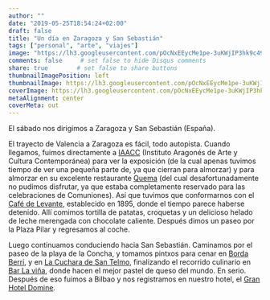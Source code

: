 ```yaml
---
author: ""
date: "2019-05-25T18:54:24+02:00"
draft: false
title: "Un día en Zaragoza y San Sebastián"
tags: ["personal", "arte", "viajes"]
image: "https://lh3.googleusercontent.com/pOcNxEEycMe1pe-3uKWjIP3hk9c49Eupow4bYDTIcLwGiEW69BbBEQ6nHt3_b--kcJfZ7J6HbJ0qacForOzGu33FFTVL7NWlOzoi0qKtYTFNpnk5XMaRms0z9apKxag-MxeCVf7k-xs=w1920-h1080"
comments: false     # set false to hide Disqus comments
share: true        # set false to share buttons
thumbnailImagePosition: left
thumbnailImage: https://lh3.googleusercontent.com/pOcNxEEycMe1pe-3uKWjIP3hk9c49Eupow4bYDTIcLwGiEW69BbBEQ6nHt3_b--kcJfZ7J6HbJ0qacForOzGu33FFTVL7NWlOzoi0qKtYTFNpnk5XMaRms0z9apKxag-MxeCVf7k-xs=w1920-h1080
coverImage: https://lh3.googleusercontent.com/pOcNxEEycMe1pe-3uKWjIP3hk9c49Eupow4bYDTIcLwGiEW69BbBEQ6nHt3_b--kcJfZ7J6HbJ0qacForOzGu33FFTVL7NWlOzoi0qKtYTFNpnk5XMaRms0z9apKxag-MxeCVf7k-xs=w1920-h1080
metaAlignment: center
coverMeta: out
---
```


El sábado nos dirigimos a Zaragoza y San Sebastián (España).

<!--more-->

El trayecto de Valencia a Zaragoza es fácil, todo autopista. Cuando llegamos, fuimos directamente a [IAACC](https://www.iaacc.es/) (Instituto Aragonés de Arte  y Cultura Contemporánea) para ver la exposición (de la cual apenas tuvimos tiempo de ver una pequeña parte de, ya que cierran para almorzar) y para almorzar en su excelente restaurante [Quema](https://restaurantequema.com/) (del cual desafortunadamente no pudimos disfrutar, ya que estaba completamente reservado para las celebraciones de Comuniones). Así que tuvimos que conformarnos con el [Café de Levante](https://www.cafedelevante.es/en/), establecido en 1895, donde el tiempo parece haberse detenido. Allí comimos tortilla de patatas, croquetas y un delicioso helado de leche merengada con chocolate caliente. Después dimos un paseo por la Plaza Pilar y regresamos al coche.

Luego continuamos conduciendo hacia San Sebastián. Caminamos por el paseo de la playa de la Concha, y tomamos pintxos para cenar en [Borda Berri](https://www.bordaberri.com/), y en [La Cuchara de San Telmo](https://www.lacucharadesantelmo.com/), finalizando el recorrido culinario en [Bar La viña](https://lavinarestaurante.com/en/), donde hacen el mejor pastel de queso del mundo. En serio. Después de eso fuimos a Bilbao y nos registramos en nuestro hotel, el [Gran Hotel Domine](https://www.hoteldominebilbao.com/).

<script src="https://cdn.jsdelivr.net/npm/publicalbum@latest/dist/pa-embed-player.min.js" async></script>
<div class="pa-embed-player" style="width:100%; height:480px; display:none;"
  data-link="https://photos.app.goo.gl/4FURyg38UE61LEzG9"
  data-title="63 new photos by Jorge Cortell">
  <img data-src="https://lh3.googleusercontent.com/_w96iZFIkoQYeIwXlrgC4dQjtLTa5obLNHgOJjKjBf4TbmjPo-eD8vHMX1yrTn5fYW61eBV6skfIRRHdfe3GjKeqPXq651IwW3f6gAN3nnpaxHPz5BoIq0Ly5NRUFcnde_Otmw4aB0M=w1920-h1080" src="" alt="" />
  <img data-src="https://lh3.googleusercontent.com/RBbHSvAy6HtZTgi-5F5avySmnU_CeM6IyHkwQ9UW-BNQhoGoZkVe2orOQg-8VmrzazHBYZ1p07eJqFI5pwRm2Oa6eFT76K5_wpBlKgatn40tu1PUTxxRhpyjvjs5oFhXCCUpXlbgoes=w1920-h1080" src="" alt="" />
  <img data-src="https://lh3.googleusercontent.com/IFDrxAyMAg9EMVJmZdX_ZGY66yi4Vx6mLPeFkaIEmsNjWQv_0Ljwdow85And_dP6RyEjKpL10EQHs4RL3DB8O7FoVwn-Ef0JZjG-T2eCFql3pj60LRhKQrtQ406Y_g_y5erbXiYdrVw=w1920-h1080" src="" alt="" />
  <img data-src="https://lh3.googleusercontent.com/N9uGhZUXlgDb3_qf01-j58o--mZiiG54l2oqTfuzMiFc76UPMKpctkkllXiFEb4hIkno7SPPm7X3vq6opeYdpb4u8Dl1yptF80qaDvihPd5EqyGnumc3B9nzFzq75D4Wep_-BOty-3M=w1920-h1080" src="" alt="" />
  <img data-src="https://lh3.googleusercontent.com/R2QUREkSAa8yqoiGBu7rTwWlstC0eayqjmebYynzidMcgcTew3KmOat9bbvsYlJ30OWJf82wctZOIrq71oaxXtvRx_AxbHwb9MYN1pr0giDdwDYBST612LB0Gel0VRTgtPr7N_CKtJU=w1920-h1080" src="" alt="" />
  <img data-src="https://lh3.googleusercontent.com/NutoU9mqz98at6R58LRg5hZlxrik0Dq0xGYKlyu9i-hdJKVjltrCw93qk0l5t5YnRKMORLY_8mCVEewQzJqjeJhxUT4c2odt0c6yScGzh8UH3xNvxe2AYdj3bliYV2H4_XR7K-62AYI=w1920-h1080" src="" alt="" />
  <img data-src="https://lh3.googleusercontent.com/zEHE9UWu1Xwe4R2lvx0CiGeehO5uReIddZfNCehRqsBHed7YOXcZ8rSJUlbwaveh5GkrUoYvQ_i6ujhifZQ_W9TERB-5ntyoSQdK04-YB_KZzp1fthAmADgq2NU07NgIlWNhDnvpHlQ=w1920-h1080" src="" alt="" />
  <img data-src="https://lh3.googleusercontent.com/KQXB1BWvTnKTJtYTiHab0-_RgfMyp1Xg1Yr3bDoZnFIlgl5md_faqdSEgftzPvhE5sHq1aiem0w7Z6kNSD75vCXNoQ0XIrMJZY0sbOtRnp3USQ97Vp9ys2Prk5W3_oEss6R65jxedZ8=w1920-h1080" src="" alt="" />
  <img data-src="https://lh3.googleusercontent.com/x1ECAvEQH9FW7gSCAzxYuKC5Mh_3peggoPU8QGEqO_s34fdkXO_vLEmknGUmy4_x4o6dNmhI_dq5EjkDfV2c9s2069HB0tpNTdysb5Jd6MnyuNSCj4A3zTfpV7U2IvjVcqilh-Hy4CA=w1920-h1080" src="" alt="" />
  <img data-src="https://lh3.googleusercontent.com/PLUni4s5636XRPaVrovAMkQMt8AcHQnBT9DQ_OEnXM3QA6Yu7a5qP5hMdRhaL5K13qQPJ2wnC0u1U2ngu6reQHocIGmnYYbpvhSeYNAKMIpk87fT2LLbJL62iWW5QDoSaB0jtHkZ_yw=w1920-h1080" src="" alt="" />
  <img data-src="https://lh3.googleusercontent.com/5j_O3i8HsZ3Er76fvBGrlZ4Rm-ArEu6p1_ezeOEhwB1t0OA329Fy0nOSc7d9S5a4DJSQ9V0ciADtONLcUCXO0LhpJl4vqhdlY98hV7Sr_cpop2kkHUfr5Vc5U0gAZ1WvDAdHisQLsqo=w1920-h1080" src="" alt="" />
  <img data-src="https://lh3.googleusercontent.com/0zSynT2ETWPMQMr7kOi3wz-m0WitRKUQA0Nz1nI-Ozxsm-pwiCFLYiv6BjRGBB_QQvq5K_fBBoPVarURc9vEIFqqe-fdSC1xgEOU3Jt1JvLq6Xd_LQMx6coFrWSXlcOiHPxoC8ZBMxM=w1920-h1080" src="" alt="" />
  <img data-src="https://lh3.googleusercontent.com/1_Wy0tmbcd1WF6dDJSruMFXsOVWFwNWgnjchQ_O6ixLCBHSKZxouCbkHzLgzSRCvmOmlWqnz8rg2poo9SwraRtmp2V6snquZbwDjkpMA9QUvCQ6NLg0JGmlM-316OvCAVrMyHvccX_4=w1920-h1080" src="" alt="" />
  <img data-src="https://lh3.googleusercontent.com/uFPRe_qZBw6iGJYnc_elBA8tdChgQcvp7JyDUkzKMT94_gWxKxHx2IkeRDRwOLJKi6QSR76sUtHFSwWPts5vuY77Wp6cNGuH2M-J8vBi5zC0WaSrtC9NAH686UnRRFXbYOs6pM5hPi0=w1920-h1080" src="" alt="" />
  <img data-src="https://lh3.googleusercontent.com/uKrmNP_oP5pdB8Fbj90xMPX1Dva0gp2954mRY-RypDwi23UURIsj5g_NsKYJP0Jb06R96V0G-ScJ07TkeeIx-0ALYx9EZ6_qXsM0lefntCb_duQlPWZcJkO0CYZIRR9kk4xxofYIuP0=w1920-h1080" src="" alt="" />
  <img data-src="https://lh3.googleusercontent.com/m5CKmIeecOQgw0RyeeE5JT-uMBCV6nTAL2bWAiORoDtcNSpoWVKAoWq0Ht2YEzC6CmMw9HWynHnU4PAjRcQBAOfpFQoEHpxX9pVScifuR42mLeBEJSc2dlIp5SbTRoS_c0wLh7EmMMc=w1920-h1080" src="" alt="" />
  <img data-src="https://lh3.googleusercontent.com/Hk3qeN22AGR0zwDQ0w1IQH7BlCS1ywFR8kMwbr_BlnwcNW7cMu6yFR3ck_ENlcD4_SB0QlXX0Di3LVzubJNaEAnK0crzMRCbbUK6MXYKp2P_WMwmc4Jy8lEan9nwqBUa_9fEpv3qRuQ=w1920-h1080" src="" alt="" />
  <img data-src="https://lh3.googleusercontent.com/TndN1wUzVufQU86uaXCstQQNw9ezwykK-IO3xqiDJK6xLHVIwglqONu_WSDzlkzKC9anRAeC60RN_lq457zrW8Co3_Cw05vkDCvp-tMc8jkN6wu3ZE4fIryyxVFeQEwLJBqR3pZIbqk=w1920-h1080" src="" alt="" />
  <img data-src="https://lh3.googleusercontent.com/IYc-tSS50f9v4JiAdWceedbD55XgmK7bBjW7MpRaKK28zz2J-zX4RU-diyQOB1NSrB-cJubAAV8twVIbYJ8SXq-Ow4K8G8Xrw0FF5tH5MGcwl6R3eOQ-eDr278wA_Jbug2Mdi84IP8c=w1920-h1080" src="" alt="" />
  <img data-src="https://lh3.googleusercontent.com/wcBxcwKc1wZITfI4y3viuK_JIUQJllqOyQPoOUj9MDRsYzpKjPC66j0Xs_owgwIML7YRSZRmLWqCjYQ2pKaPW4pobTBvGfs9n29oncCOuvX1_i9ilZIpak3R7m004F48Sy5XKJDeof4=w1920-h1080" src="" alt="" />
  <img data-src="https://lh3.googleusercontent.com/1THhQykeb1uuGAfZQ809Dx9YwBZjzuIewk0VUcBfVu56Suo9_rrHMVU1VjrLBgoBqx-Dk8x_5chC20TQ-ivG1gYM9fgqbUR5HTiqgV9ozgXoJBT5fuLzi8HhEEu2opPHfKn8lW1DGFI=w1920-h1080" src="" alt="" />
  <img data-src="https://lh3.googleusercontent.com/UYQWywfhN0M7KHIhaoFLPidDJDb8MMnIrR5u-WPeamuI5F1Tz90R629XKX6_K1oly6fAJp1eq1ytyusMhYFL9FfzZfCusAC7XvV-MPJmAb3UP5HVLmCRTt9UItrkt5o3ioWuH-YMPuM=w1920-h1080" src="" alt="" />
  <img data-src="https://lh3.googleusercontent.com/Yhjhg4YVjlog4yYp8w5EvkYHkTZm4-z3Ud2ouvtMeor2nbUeflJgJ7MYoHRRw59mK_LenvAuS8JjCHyZs2Une4WdaY1FW_tQLN4F9MK6Y0wC9kCVDq7Zq3XtR1w6AwBM_jq1AnRmQ04=w1920-h1080" src="" alt="" />
  <img data-src="https://lh3.googleusercontent.com/etUc7_UXtMdSY-GK5R_BPr1XlQqvg4Ee9LzLAoqjxunkpj2Wqh1MgSuxsfR1EwgD_TnzdhS0K4QStZIi4lCmwcLb100nYxnAf8K6rvsDgol4EX8GO_G2ukqDOuiKo9W7O9usiDM6pbc=w1920-h1080" src="" alt="" />
  <img data-src="https://lh3.googleusercontent.com/S4I44yWTk6O86J-msIKtikwo6acHRS0rqS4svx7Zz6cuK9Vqh-CgC94DKTcVDy8rCLwFqQZui1mfsLkfyf3VqZTR5Pu5lTRGiIN9ttxvyyT2-LjKBBYC4ubolN-djAaKM3wvN_nsoh8=w1920-h1080" src="" alt="" />
  <img data-src="https://lh3.googleusercontent.com/y8QJwKvr6sU02_ixppv7kPb7mZKDO7fRrUGbWZqBW-roD6HfneJYZ_v8SQAEs7mdgfFESgUzkMvkEMQzmAF504DYXAla__yNGPH_gIISBfJO0cVGfKBBhOTp_0mHu0DQ8JXngydaY5A=w1920-h1080" src="" alt="" />
  <img data-src="https://lh3.googleusercontent.com/22tSd_1MZ9zyOIYMwrwrcloecJc35VTGOwUVGGrFLDnd5rMlg_7YOhB5hMHYfuWvcX131p0B07oSww6fJwEEqRgPLV2DdFgCP4TgKNKGDMvqW9QB2hBaENIV__VrE-MUaKiZtc73SHA=w1920-h1080" src="" alt="" />
  <img data-src="https://lh3.googleusercontent.com/T8a7qzpsFG_IUqGvClk-CRADTrAolsl4YRaSmKOPoy8eId-is39U_Ug_6wr39ooPbrThWgxSscfoqBzZtqSnjZa1wl3YBMbhvEdzC7-9FfwHNdCWNDpYhejcYKMgoJwr_iym1uBs1Cs=w1920-h1080" src="" alt="" />
  <img data-src="https://lh3.googleusercontent.com/Cu9jOO1v8InyiyCa7FUWlVHI7olmaaClDtAf7Cr4Hj1SL18aHSm0XLWE4XJCU9YRB1GW_G1X0Jptcp7_yO0bajZ8uQF_z6Xy5iMod1dvndRKz3U_2xriaVsf-UIdjICmPUrRn1lAmR4=w1920-h1080" src="" alt="" />
  <img data-src="https://lh3.googleusercontent.com/AuRal2Rspj64ju-Doc8qbXZ8v6gVCnWkbjTaYnzdlIL3tM1FGlprXThNbZuOnEfysMjq4YeysIcOpuQzDGe0pXRNo-p2RbQQQUto9GOWsEcsKPzetWx3u-A5MGfdNFswxFcXyRQog9E=w1920-h1080" src="" alt="" />
  <img data-src="https://lh3.googleusercontent.com/c-z2pBiDF3gTtbL--czOjoQx2H0dYlh2jFsoQrpkyJ8N1OoLbCJZ8fzxte88RyiZmvX5EGk-9VWZB18FoxxQUoT8lUkI96744kbWMuNsINOp-3MW36Yh75wYoEOEBIdSqAD4umzxzlQ=w1920-h1080" src="" alt="" />
  <img data-src="https://lh3.googleusercontent.com/itKHUvWzfQqJxlFStK4Lv8c70zJBx4EswZK0hmzAbbjS_fUXjBLKu9GfySN1W71sXGB3_JPp9j5zjkH8zog02n0M6bTf0AItDAuQGUxpvl5QPnvx-KwNQvqI3dFyyYQqjsf6cg-4h2w=w1920-h1080" src="" alt="" />
  <img data-src="https://lh3.googleusercontent.com/4YHKJDtu5dxSvxvlS5SSUX6l62JtG15WyYThYWseOFwF2FEhKgfFxYxRIp1N0qCQoagPPTugXIikt7C_WPpbsmiaS3FNKj24cKBqL-qHTJYvPFo2w8w1PwWnR6NHfvMSAF40ScLbTtE=w1920-h1080" src="" alt="" />
  <img data-src="https://lh3.googleusercontent.com/k-Gb-fTSpQ8dkUczaOD9LMhKy-r93jUPzSvBW49ibh4IGLsHVuWRTjiZDVpL-_FQFO__vMAMqWo3E2issEwCRfbbyFxYFM7v_r5RvkPsvjBy39Gl7pFTdaGvtXuFZba1xV1HvHYLKK8=w1920-h1080" src="" alt="" />
  <img data-src="https://lh3.googleusercontent.com/Ed1JQAoA2OGT-VSgsZtSaxfo-mep920K1M8T6Hzp9Tff3sFt6oUFD2Sua9HGI43YJaPXlcXIJap6TeKyQPXlqQ3r1Es81phwqiDUKgNUPGtUvq-P9fIaufFrkK-mijwVDpVxzgGt-l4=w1920-h1080" src="" alt="" />
  <img data-src="https://lh3.googleusercontent.com/wd9FbK346Dxr3iYQfkmbLRW0aUs_BnhlfEWuqAnYlB-MzsORkvpdQhaixlyVPoLBRydrPuofCQtY2W8pPHkJEFSGv7bSINNA5NpJCiqqHUR_Vhf2KOOc-iFoZiQHFN5M9h5jFRo9dic=w1920-h1080" src="" alt="" />
  <img data-src="https://lh3.googleusercontent.com/lvqDxvn6uMUKEpn7AHPt4HYBck2LgjWiaB1yNpUIxp2Q7EJ647VC9Hvj9eGPTlNZ9jQk6ivXaOuKqzqBu1ZZ4pyMSe9wUX2aHMXzwjTMLXmLtGdP6XdizB-6tdHrwfCQEjiOUJv5HwQ=w1920-h1080" src="" alt="" />
  <img data-src="https://lh3.googleusercontent.com/XhGC0cGaMckIxuhpwhWYa7WEV10AAddcZFUeDuAcQeO-sHOgz1HAdr2w0nBNlyxbna-m0yRun0ZNCdj0f_olAOncRte0lvr0csT_Ii2o0w3-PwXVRVwGMZXv9NcSda7hjHG8NaF5FU4=w1920-h1080" src="" alt="" />
  <img data-src="https://lh3.googleusercontent.com/uWhr3v86B0MXOt9vuLKaOA9JXdFRIU2eeJ8az-0h3OpCzUVMhMrHAxoMZ9MTx2WOWW20SugD5KjYVO_IENiWXOjj9PfoG7vmhxrBhhbcEu5I_QxtLXQzgmwnFdii6aISEpzXDo_d1LE=w1920-h1080" src="" alt="" />
  <img data-src="https://lh3.googleusercontent.com/edpr8A0xkJw-ADSxelKlc5-GWAghO3VqpnXud6XXNYY3iS3VyeX72J7VK4qVznzHkBiraTMYtUXx1gfHi-fvDFwMOIJg-_ZTDLS2_Dm0n_nKo5eHNiezvW-EITKB6ZAA6ca-O1-IQ7A=w1920-h1080" src="" alt="" />
  <img data-src="https://lh3.googleusercontent.com/o3zHctkXX484ydWZkfzquQz7t-ACi-SOJBlYlk2RGjeApNWcCBQvDTRpepJ3UJSZs3dOzNSIBdUAhd-M5GOjNIg3M3HXAXuu9zmyfbkuzKg7ltUVmPy5qOvvBbWDNg1DoX6YlYzU2pw=w1920-h1080" src="" alt="" />
  <img data-src="https://lh3.googleusercontent.com/oLGPt77nB7ZvKO82lpW4J0BB48sBt3SI5Z7XjDUIW0XsB-d7fsscuzqGsyxe6RAIjDm6nnLjmmyAq8l1Pb4Z7xmeaFcg1hrd8Dypz0rrYZ3gaehxN-CXKWZk9IF8Q8ZceVTyUuGyusY=w1920-h1080" src="" alt="" />
  <img data-src="https://lh3.googleusercontent.com/DGxNELXYA2JrLXaBgiqFEwQwzU7GohEMU4mWllC6CPkEHuqfOcideG72127Qi3eRFlbMF1ONIjhOQ8al_OA6XvkL7Z4KriMF8UsWqi3kMT3CC5iOmcPUG6ElcKD3IAQnO2xE_htfSKs=w1920-h1080" src="" alt="" />
  <img data-src="https://lh3.googleusercontent.com/SplY2iCpnIUW9pHo05TD9ktEzDMsREExgl6HPKivpW3NP_jGClTrpVqB-KIXrvijrnh9e-7fQSp36i3-b4-TF5qKXNTPqQxgzDGGC_eUOS-Tv_3TnTw4yFzu5Z7vm3gyVmJAUZYs1AQ=w1920-h1080" src="" alt="" />
  <img data-src="https://lh3.googleusercontent.com/YJVA-33M5JxVVAkjMHxh3RckHih6KrH9pzugCYNdvKaEW_r8XVGoxCc2G0P0Eb8dzg3TnbzlKYxCcL1rTg2w-rW04Icly-UjmsSRxtkwv89h62iO6Qc-AEIokih90gzRgAxv_IcECBk=w1920-h1080" src="" alt="" />
  <img data-src="https://lh3.googleusercontent.com/GJ7xtNffptskWTcKXbiHYjvIdHvKvyo0NTmjCl59R63rWUCW_87ciWJafJ_6lIGYMHIyyWSyull4OymsdSoUKy0NvYnKG5NpszI_Z6lw3GK9I-FoeeW8Cu_ZDr-YBEF3gF3zHyfpyvY=w1920-h1080" src="" alt="" />
  <img data-src="https://lh3.googleusercontent.com/2gW3lRcA1ohdrzJ7yAJXVgh9mJYvn-oT60DNqqP_OSwzYAoKHGgwfx9Txc-O6eg1dXEDlGpGd7OUZjvzxTY45PbLZyA6TdP3XNqoJ9JY6aNoM-Kva6xOI9YOLZCQZ_YobI0K2YAXJMw=w1920-h1080" src="" alt="" />
  <img data-src="https://lh3.googleusercontent.com/LFXW0dc_6E7TVhF0vfiN0CnKviNEWCTv0bgzcFhG5jdQXW3P8rtSN98JGL1pohCEi4eYA2s18kpPCQoZr41Ban9VUI7Cb_N-dmJlub8zVs8xt2DUcshA6_SufeF3fktEv59cL13VTpE=w1920-h1080" src="" alt="" />
  <img data-src="https://lh3.googleusercontent.com/bK5IFOYJzXwTLIKzdqwMTUNsbi3KavMTAQLK9hJVY17ASYae5LW-x8Uu43djl3-BhyXwiRVpGE57Oe3MTNesUpDOFiXTvOb2ggMIRBfrxnRdmM8qZgt18dQyMTTu6BCDn0upbR6Fzh0=w1920-h1080" src="" alt="" />
  <img data-src="https://lh3.googleusercontent.com/40W1u7IS0KccdxZRQ9VQJzxuReagh9YUVByE0BUeXT2oC2D_4g07XNbvNZ82aV9vsiWgUdfNF2P8xDGIZPfoYwybZ6yS7sg3TL-ZnYNpzPsyFKM9QT7h3WVsslRb1fY2La6iziI15mo=w1920-h1080" src="" alt="" />
  <img data-src="https://lh3.googleusercontent.com/yPV1e-DN0SlaTYSU0MZvKalD3nHKwqk9Bk2uqqrWZIKhcFakKl8Y98ZN-fugLjDUNvxLq2AyYCPEz1SDM1efHqyoDRWnd0mEXOS789iiKPIvPjdI1nkvvbJp7PQ1Q7bc0us5CA6CHpk=w1920-h1080" src="" alt="" />
  <img data-src="https://lh3.googleusercontent.com/61BYQRwmp33Uw3iScCx-qqf50TEZ9Nn3T5c4YXZEI2QIiUYo2NNFTTtZsekh_sNmRqqilz56LderP8OVg5vKkdGHLXPznEELt65Um5D91V8g3rTwMfyBIyabn6ksjA0yeRA1hzj2nDU=w1920-h1080" src="" alt="" />
  <img data-src="https://lh3.googleusercontent.com/MimKHr3AGWrtAnll9ZNqTH8o7Ti3DHrb4eekaWROHnpiWPEXQgxHaYmmPy_D_td7rYE94p40OJfSZpJxFhA60e62SILXThDOiMZ7ovqdWn9hOBpsZqUvYkEj6-k6sLc_jTG0t5lwvyY=w1920-h1080" src="" alt="" />
  <img data-src="https://lh3.googleusercontent.com/-xpeQ9m2zw3hB8gioRecWplArLElv2jLOxsvY4lazEynrndLAnX0r2Jv48aUxJU827z-eul8dfcudSLup1U13Dy1r39xNNq6dVMhuZAVGkGEBoyL3qUcXPLO6qG7I_IMuyruR58s-6U=w1920-h1080" src="" alt="" />
  <img data-src="https://lh3.googleusercontent.com/xKliZocMbgiYGrWjbvJKkT_GNzLTH7qeX7Bp1ubdo6kOgZeBPgEOqZ5HxUfKot6CE9J20iQ-VqgrLDUzyKQfqE7h8Ar_eYQtwobVOPO_E6lA05lrA3mjJEBeERpz-PwRXr4d18IS_Y8=w1920-h1080" src="" alt="" />
  <img data-src="https://lh3.googleusercontent.com/j8tgLng-7mqPh0BfguXWPuV_SKSs-BSQyHkmimPgCQWY3bDnFcmvSIqOTo3sRYX7j5qao_5fQ-QLkkou2UCMpZwvj3odOk5CzP8BCBi4WlE6BGklsQ9wPhvfY2qB9d3Gy6JwVZz_mrc=w1920-h1080" src="" alt="" />
  <img data-src="https://lh3.googleusercontent.com/hTCElvhqBmdfJc_k8pqScxI-j9O8IjD9JsIS1q1aEcfVoeFY1IPQi60VB-q1QWoHLhsCO_G7iV8kjymci-ZN-1RO0mtKst8C4FeaTdY_ehXZnr-2xxVYee8xckZg1OdXPD2j8cAGJq8=w1920-h1080" src="" alt="" />
  <img data-src="https://lh3.googleusercontent.com/HOIaUhJW6nQVgK5ZFFtfHGtVzdFMxTbX_ioRWgLBQAXZ7Sg-Mtd0KsD5q9-G9DQ7UIoo16MuqXkIcAct3HfCoIxUH0zBPkAWn2yeVnqoZRtynPLVew-qOuQ64J3Zi-gbRYTDJ8tVQ48=w1920-h1080" src="" alt="" />
  <img data-src="https://lh3.googleusercontent.com/fl3MEZb3Mm0AeLj8FnTwsu2ERyt_WOO4pZUSHl9ezi8TAUy1LJngjXK_s234PtWq15mqc035TFLAri3eBdSo5YmJ7YRFM6KmMKhloDdaS4ysvLFqc7GdVg_N05D_cUObUiIM1xjIvqk=w1920-h1080" src="" alt="" />
  <img data-src="https://lh3.googleusercontent.com/alQ2ZeSExgvJhcpqnyCQCcCjofM8bDpPKkKXasWvIdzUyggJv7-sf9b-fd2kCDMcUkK04Hh-l6wtEviDo0yYkXEw75wqAYlUkWNcSFll7BD-1WYyAb61ET8qTgydChJjrtqXuUhUqgQ=w1920-h1080" src="" alt="" />
  <img data-src="https://lh3.googleusercontent.com/7VDs5O-F453nO-P3r6SRzzeP4TspWbJw2chZE2PbiIfsVo7EyuoWu4mSNxrPyp3qYggLBrBL3Zyqgs8hdaCEf6toINi1b_pDLDavtyV1Dp1tUKNxjm9XlO91xGB6R2PI6esqtygatsU=w1920-h1080" src="" alt="" />
  <img data-src="https://lh3.googleusercontent.com/FxrSaIreTEZ_Sa2SyoDZJM6Ia8XaZ1JZCCiIXM6GM8-CLQ7HuEDv38c4klfQRthqwa8_ipSsJDpJlGhqgoFVmIzHWKp_K3TQVyxzW39eq4iC9GgRAR7inExzOj2eZgilZX98LzpkrVM=w1920-h1080" src="" alt="" />
  <img data-src="https://lh3.googleusercontent.com/JEY2fPXEVrGK24GACP2t2TJVHdYR2PLSrUe0S8jrrMlodEU2xnCzQH4PgKVJ2db4PZg6xQuS_uDP1uW8hDRbcnglCbnLVCd7p18F_xCEMyflZWq21-Aue3_yurOlxpomxN4WLGnY8qc=w1920-h1080" src="" alt="" />
</div>
